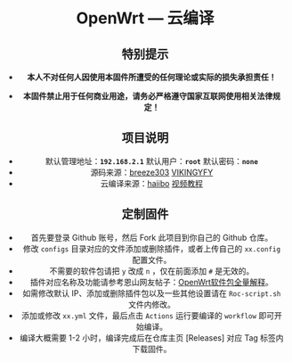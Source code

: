 <div align="center">
<h1>OpenWrt — 云编译</h1>

## 特别提示

- **本人不对任何人因使用本固件所遭受的任何理论或实际的损失承担责任！**

- **本固件禁止用于任何商业用途，请务必严格遵守国家互联网使用相关法律规定！**

## 项目说明
- 默认管理地址：**`192.168.2.1`** 默认用户：**`root`** 默认密码：**`none`**
- 源码来源：[breeze303](https://github.com/LiBwrt-op/openwrt-6.x) [VIKINGYFY](https://github.com/VIKINGYFY/immortalwrt)
- 云编译来源：[haiibo](https://github.com/haiibo/OpenWrt) [视频教程](https://www.youtube.com/watch?v=6j4ofS0GT38&t=507s)

## 定制固件
- 首先要登录 Github 账号，然后 Fork 此项目到你自己的 Github 仓库。
- 修改 `configs` 目录对应的文件添加或删除插件，或者上传自己的 `xx.config` 配置文件。
- 不需要的软件包请把 `y` 改成 `n` ，仅在前面添加 `#` 是无效的。
- 插件对应名称及功能请参考恩山网友帖子：[OpenWrt软件包全量解释](https://www.right.com.cn/FORUM/forum.php?mod=viewthread&tid=8384897)。
- 如需修改默认 IP、添加或删除插件包以及一些其他设置请在 `Roc-script.sh` 文件内修改。
- 添加或修改 `xx.yml` 文件，最后点击 `Actions` 运行要编译的 `workflow` 即可开始编译。
- 编译大概需要 1-2 小时，编译完成后在仓库主页 [Releases] 对应 Tag 标签内下载固件。

